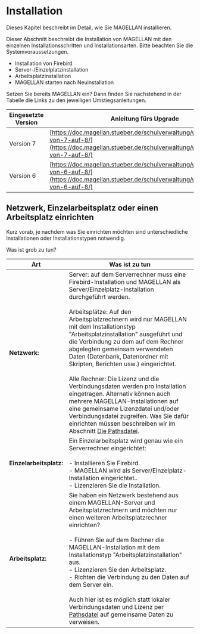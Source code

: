 # Installation

Dieses Kapitel beschreibt im Detail, wie Sie MAGELLAN installieren.

Dieser Abschnitt beschreibt die Installation von MAGELLAN mit den einzelnen Installationsschritten und Installationsarten. Bitte beachten Sie die Systemvoraussetzungen.

* Installation von Firebird
* Server-/Einzelplatzinstallation
* Arbeitsplatzinstallation
* MAGELLAN starten nach Neuinstallation

Setzen Sie bereits MAGELLAN ein? Dann finden Sie nachstehend in der Tabelle die Links zu den jeweiligen Umstiegsanleitungen.

Eingesetzte Version|Anleitung fürs Upgrade
--|--
Version 7|[https://doc.magellan.stueber.de/schulverwaltung/update/umstieg-von-7-auf-8/](https://doc.magellan.stueber.de/schulverwaltung/update/umstieg-von-7-auf-8/)
Version 6|[https://doc.magellan.stueber.de/schulverwaltung/update/umstieg-von-6-auf-8/](https://doc.magellan.stueber.de/schulverwaltung/update/umstieg-von-6-auf-8/)

## Netzwerk, Einzelarbeitsplatz oder einen Arbeitsplatz einrichten

Kurz vorab, je nachdem was Sie einrichten möchten sind unterschiedliche Installationen oder Installationstypen notwendig.

Was ist grob zu tun?

| Art                     | Was ist zu tun                           |
|-------------------------|------------------------------------------|
| **Netzwerk:**           | Server: auf dem Serverrechner muss eine Firebird-Installation und MAGELLAN als Server/Einzelplatz-Installation durchgeführt werden. <br/><br/>Arbeitsplätze: Auf den Arbeitsplatzrechnern wird nur MAGELLAN mit dem Installationstyp "Arbeitsplatzinstallation" ausgeführt und die Verbindung zu dem auf dem Rechner abgelegten gemeinsam verwendeten Daten (Datenbank, Datenordner mit Skripten, Berichten usw.) eingerichtet. <br/><br/>Alle Rechner: Die Lizenz und die Verbindungsdaten werden pro Installation eingetragen. Alternativ können auch mehrere MAGELLAN-Installationen auf eine gemeinsame Lizenzdatei  und/oder Verbindungsdatei zugreifen. Was Sie dafür einrichten müssen beschreiben wir im Abschnitt [Die Pathsdatei](https://doc.magellan.stueber.de/schulverwaltung/installation/die-pathsdatei/). |
| **Einzelarbeitsplatz:** | Ein Einzelarbeitsplatz wird genau wie ein Serverrechner eingerichtet:<br/><br/> - Installieren Sie Firebird.<br/> - MAGELLAN wird als Server/Einzelplatz-Installation eingerichtet.. <br/> - Lizenzieren Sie die Installation. |
| **Arbeitsplatz:**       | Sie haben ein Netzwerk bestehend aus einem MAGELLAN-Server und Arbeitsplatzrechnern und möchten nur einen weiteren Arbeitsplatzrechner einrichten? <br/><br/> - Führen Sie auf dem Rechner die MAGELLAN-Installation mit dem Installationstyp "Arbeitsplatzinstallation" aus. <br/> -  Lizenzieren Sie den Arbeitsplatz. <br/> - Richten die Verbindung zu den Daten auf dem Server ein. <br/><br/>Auch hier ist es möglich statt lokaler Verbindungsdaten und Lizenz per [Pathsdatei](https://doc.magellan.stueber.de/schulverwaltung/installation/die-pathsdatei/) auf gemeinsame Daten zu verweisen. |
